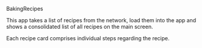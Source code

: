 BakingRecipes

This app takes a list of recipes from the network, load them into the app and shows a consolidated list of all recipes on the main screen.

Each recipe card comprises individual steps regarding the recipe.




